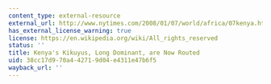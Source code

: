 ```yaml
---
content_type: external-resource
external_url: http://www.nytimes.com/2008/01/07/world/africa/07kenya.html?pagewanted=all
has_external_license_warning: true
license: https://en.wikipedia.org/wiki/All_rights_reserved
status: ''
title: Kenya's Kikuyus, Long Dominant, are Now Routed
uid: 38cc17d9-70a4-4271-9d04-e4311e47b6f5
wayback_url: ''
---
```

